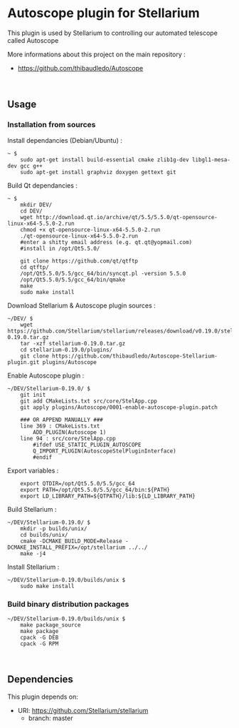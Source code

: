 # Autoscope plugin for Stellarium

This plugin is used by Stellarium to controlling our automated telescope called Autoscope

More informations about this project on the main repository :

- https://github.com/thibaudledo/Autoscope

<br>

## Usage

[//]: # (### Installation from binary package)
[//]: # (Dowload package :)

[//]: # (```)
[//]: # (/opt/ #)
[//]: # (	wget https://raw.githubusercontent.com/thibaudledo/Autoscope/master/Stellarium-0.19.0-Linux.tar.gz)
[//]: # (	tar -xzf Stellarium-0.19.0-Linux.tar.gz)
[//]: # (```)
  
[//]: # (### Run Stellarium)

[//]: # (```)
[//]: # (~ $)
[//]: # (	/opt/Stellarium-0.19.0-Linux/bin/stellarium)
[//]: # (```)

### Installation from sources

Install dependancies (Debian/Ubuntu) :

```
~ $
	sudo apt-get install build-essential cmake zlib1g-dev libgl1-mesa-dev gcc g++
	sudo apt-get install graphviz doxygen gettext git
```

Build Qt dependancies :

```
~ $
	mkdir DEV/
	cd DEV/
	wget http://download.qt.io/archive/qt/5.5/5.5.0/qt-opensource-linux-x64-5.5.0-2.run
	chmod +x qt-opensource-linux-x64-5.5.0-2.run
	./qt-opensource-linux-x64-5.5.0-2.run
	#enter a shitty email address (e.g. qt.qt@yopmail.com)
	#install in /opt/Qt5.5.0/

	git clone https://github.com/qt/qtftp
	cd qtftp/
	/opt/Qt5.5.0/5.5/gcc_64/bin/syncqt.pl -version 5.5.0
	/opt/Qt5.5.0/5.5/gcc_64/bin/qmake
	make
	sudo make install
```

Download Stellarium & Autoscope plugin sources :

```
~/DEV/ $
	wget https://github.com/Stellarium/stellarium/releases/download/v0.19.0/stellarium-0.19.0.tar.gz
	tar -xzf stellarium-0.19.0.tar.gz
	cd stellarium-0.19.0/plugins/
	git clone https://github.com/thibaudledo/Autoscope-Stellarium-plugin.git plugins/Autoscope
```

Enable Autoscope plugin :

```
~/DEV/Stellarium-0.19.0/ $
	git init
	git add CMakeLists.txt src/core/StelApp.cpp
	git apply plugins/Autoscope/0001-enable-autoscope-plugin.patch

	### OR APPEND MANUALLY ###
	line 369 : CMakeLists.txt
		ADD_PLUGIN(Autoscope 1)
	line 94 : src/core/StelApp.cpp
		#ifdef USE_STATIC_PLUGIN_AUTOSCOPE
		Q_IMPORT_PLUGIN(AutoscopeStelPluginInterface)
		#endif
```

Export variables :

```
	export QTDIR=/opt/Qt5.5.0/5.5/gcc_64
	export PATH=/opt/Qt5.5.0/5.5/gcc_64/bin:${PATH}
	export LD_LIBRARY_PATH=${QTPATH}/lib:${LD_LIBRARY_PATH}
```

Build Stellarium :

```
~/DEV/Stellarium-0.19.0/ $
	mkdir -p builds/unix/
	cd builds/unix/
	cmake -DCMAKE_BUILD_MODE=Release -DCMAKE_INSTALL_PREFIX=/opt/stellarium ../../
	make -j4
```

Install Stellarium :

```
~/DEV/Stellarium-0.19.0/builds/unix $
	sudo make install
```

### Build binary distribution packages

```
~/DEV/Stellarium-0.19.0/builds/unix $
	make package_source
	make package
	cpack -G DEB
	cpack -G RPM
```

<br>

## Dependencies

This plugin depends on:

* URI: https://github.com/Stellarium/stellarium
  * branch: master

